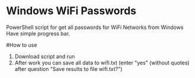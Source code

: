 # Windows WiFi Passwords
PowerShell script for get all passwords for WiFi Networks from Windows
Have simple progress bar.

#How to use
1. Download script and run
2. After work you can save all data to wifi.txt (enter "yes" (without quotes) after question "Save results to file wifi.txt?")
